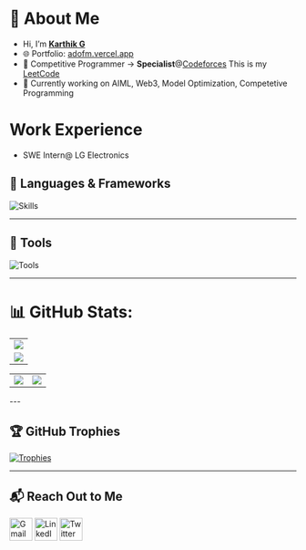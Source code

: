 # 👋 About Me  
- Hi, I’m [**Karthik G**](https://github.com/jrgkog)  
- 🌐 Portfolio: [adofm.vercel.app](https://adofm.vercel.app)    
- 👾 Competitive Programmer -> **Specialist**@[Codeforces](https://codeforces.com/profile/jrgk) This is my [LeetCode](https://leetcode.com/adofm)  
- 🧠 Currently working on AIML, Web3, Model Optimization, Competetive Programming 

# Work Experience 
- SWE Intern@ LG Electronics 

## 🧠 Languages & Frameworks  
![Skills](https://skillicons.dev/icons?i=c,cpp,py,java,js,ts,html,css,react,next,go,solidity,express,nodejs,postgres,mysql,tailwind,materialui,nginx,regex,bash,pytorch,aws)

---

## 🧰 Tools  
![Tools](https://skillicons.dev/icons?i=git,github,gitlab,linux,windows,apple,arduino,raspberrypi,vscode,visualstudio,firebase,postman,npm,redis,stackoverflow,githubactions,discord)

---
# 📊 GitHub Stats:
<table>
  <tr>
    <td>
      <img src="https://github-readme-streak-stats.herokuapp.com?user=jrgkog&theme=neon-palenight&hide_border=true&card_width=705">
     </td>
   </tr>
  <tr>
    <td>
      <img src="http://github-profile-summary-cards.vercel.app/api/cards/profile-details?username=jrgkog&theme=2077">
     </td>
   </tr>
</table><table>
  <tr>
    <td><img src="http://github-profile-summary-cards.vercel.app/api/cards/stats?username=jrgkog&theme=aura_dark"></td>
    <td><img src="http://github-profile-summary-cards.vercel.app/api/cards/most-commit-language?username=jrgkog&theme=aura_dark"></td>
  </tr>
</table>
---

## 🏆 GitHub Trophies  
[![Trophies](https://github-profile-trophy.vercel.app/?username=jrgkog&theme=darkhub&no-frame=true&title=Stars,Commits,Followers,Repositories,PullRequest,Issues)](https://github.com/ryo-ma/github-profile-trophy)

---

## 📬 Reach Out to Me  
<a href="mailto:karthik.maniam008@gmail.com"><img src="https://i.ibb.co/vD0fmh5/iconizer-icons8-gmail.png" alt="Gmail" height="40"></a>
<a href="https://www.linkedin.com/in/adofm/"><img src="https://skillicons.dev/icons?i=linkedin" alt="LinkedIn" height="40"></a>
<a href="https://twitter.com/adofm9"><img src="https://skillicons.dev/icons?i=twitter" alt="Twitter" height="40"></a>


